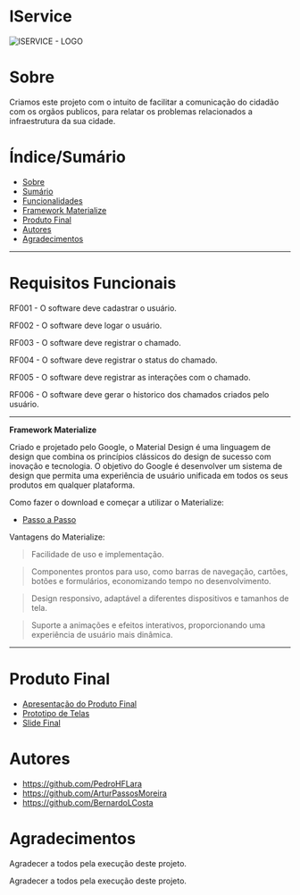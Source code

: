 # IService

![ISERVICE - LOGO](https://github.com/ArturPassosMoreira/Iservice/assets/103151820/01a1ecdf-f0cd-4a84-a3d4-bbcf5666ba9b)

# Sobre 

Criamos este projeto com o intuito de facilitar a comunicação do cidadão com os orgãos publicos, para relatar os problemas relacionados a infraestrutura da sua cidade.

# Índice/Sumário

* [Sobre](#sobre-o-projeto)
* [Sumário](#índice/sumário)
* [Funcionalidades](#requisitos-funcionais)
* [Framework Materialize](#framework-materialize)
* [Produto Final](#produto-final)
* [Autores](#autores)
* [Agradecimentos](#agradecimentos)

--------------------------------------------------------------------------------------------------------

# Requisitos Funcionais

RF001 - O software deve cadastrar o usuário.

RF002 - O software deve logar o usuário.

RF003 - O software deve registrar o chamado.

RF004 - O software deve registrar o status do chamado.

RF005 - O software deve registrar as interações com o chamado.

RF006 - O software deve gerar o historico dos chamados criados pelo usuário.

--------------------------------------------------------------------------------------------------------

**Framework Materialize**

Criado e projetado pelo Google, o Material Design é uma linguagem de design que combina os princípios clássicos do design de sucesso com inovação e tecnologia. O objetivo do Google é desenvolver um sistema de design que permita uma experiência de usuário unificada em todos os seus produtos em qualquer plataforma.

Como fazer o download e começar a utilizar o Materialize:

* [Passo a Passo](https://materializecss.com/getting-started.html) 

Vantagens do Materialize: 

> Facilidade de uso e implementação.

> Componentes prontos para uso, como barras de navegação, cartões, botões e formulários, economizando tempo no desenvolvimento.

> Design responsivo, adaptável a diferentes dispositivos e tamanhos de tela.

> Suporte a animações e efeitos interativos, proporcionando uma experiência de usuário mais dinâmica.


--------------------------------------------------------------------------------------------------------

# Produto Final

* [Apresentação do Produto Final](https://drive.google.com/file/d/16-SxdPGg7LKmfHeY3CFrzrHkMJRqP4XZ/view?usp=sharing)
* [Prototipo de Telas](https://drive.google.com/file/d/10cPDCY105ltoUrccb6-IICCNEtNDNB_r/view?usp=sharing)
* [Slide Final](./Utopia.pdf)


# Autores

* https://github.com/PedroHFLara
* https://github.com/ArturPassosMoreira
* https://github.com/BernardoLCosta

# Agradecimentos

Agradecer a todos pela execução deste projeto.

Agradecer a todos pela execução deste projeto.
